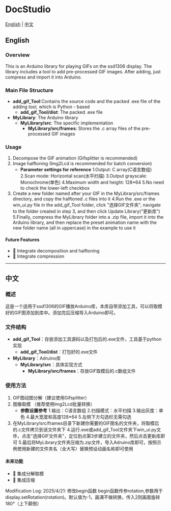 # DocStudio

[English](#english) | [中文](#中文)

## English

### Overview

This is an Arduino library for playing GIFs on the ssd1306 display. The library includes a tool to add pre-processed GIF images. After adding, just compress and import it into Arduino.

### Main File Structure

- **add_gif_Tool**:Contains the source code and the packed .exe file of the adding tool, which is Python - based
    - **add_gif_Tool/dist**: The packed .exe file
- **MyLibrary**: The Arduino library
    - **MyLibrary/src**: The specific implementation
        - **MyLibrary/src/frames**: Stores the .c array files of the pre-processed GIF images

### Usage

1. Decompose the GIF animation (Gifsplitter is recommended)
2. Image halftoning (Img2Lcd is recommended for batch conversion)
    - **Parameter settings for reference**
        1.Output: C array(C语言数组)
        2.Scan mode: Horizontal scan(水平扫描)
        3.Output grayscale: Monochrome(单色)
        4.Maximum width and height: 128*64
        5.No need to check the lower-left checkbox
3. Create a new folder named after your GIF in the MyLibrary/src/frames directory, and copy the halftoned .c files into it
4.Run the .exe or the win_ui.py file in the add_gif_Tool folder, click "选择GIF文件夹", navigate to the folder created in step 3, and then click Update Library("更新库")
5.Finally, compress the MyLibrary folder into a .zip file, import it into the Arduino library, and then replace the preset animation name with the new folder name (all in uppercase) in the example to use it


#### Future Features
- 🔄 Integrate decomposition and halftoning
- 🔄 Integrate compression

---

## 中文

### 概述

这是一个适用于ssd1306的GIF播放Arduino库，本库自带添加工具，可以将取模好的GIF图添加到库中。添加完后压缩导入Arduino即可。

### 文件结构

- **add_gif_Tool**：存放添加工具源码以及打包后的.exe文件，工具基于python实现
    - **add_gif_Tool/dist**：打包好的.exe文件
- **MyLibrary**：Adruino库
    - **MyLibrary/src**：具体实现方式
        - **MyLibrary/src/frames**：存放GIF取模后的.c数组文件

### 使用方法

1. GIF图动图分解（建议使用Gifsplitter）
2. 图像取模 （推荐使用Img2Lcd批量转换）
    - **参数设置参考**
        1.输出：C语言数组
        2.扫描模式：水平扫描
        3.输出灰度：单色
        4.最大宽度和高度128*64
        5.左侧下方勾选栏无需勾选
3. 在MyLibrary/src/frames目录下新建你需要的GIF图名的文件夹，将取模后的.c文件拷贝到该文件夹下
4.运行.exe或add_gif_Tool文件夹下win_ui.py文件，点击"选择GIF文件夹"，定位到点第3步建立的文件夹，然后点击更新库即可
5.最后将MyLibrary文件夹压缩为.zip文件，导入Adruino库即可，按照示例使用新建的文件夹名（全大写）替换预设动画名称即可使用


#### 未来功能
- 🔄 集成分解取模
- 🔄 集成压缩

Modification Log:
2025/4/21: 修改begin函数  begin函数传参rotation,参数用于display.setRotation(rotation)。默认值为-1，画满不做转换，传入2则画面旋转180°（上下颠倒）